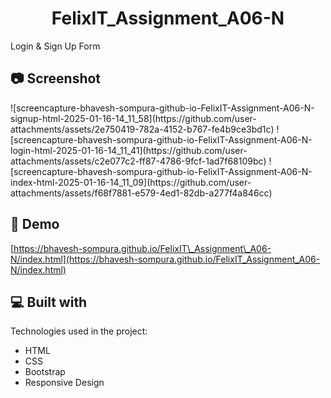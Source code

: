 <h1 align="center" id="title">FelixIT_Assignment_A06-N</h1>

<p id="description">Login &amp; Sign Up Form</p>

<h2>📷 Screenshot</h2>
![screencapture-bhavesh-sompura-github-io-FelixIT-Assignment-A06-N-signup-html-2025-01-16-14_11_58](https://github.com/user-attachments/assets/2e750419-782a-4152-b767-fe4b9ce3bd1c)
![screencapture-bhavesh-sompura-github-io-FelixIT-Assignment-A06-N-login-html-2025-01-16-14_11_41](https://github.com/user-attachments/assets/c2e077c2-ff87-4786-9fcf-1ad7f68109bc)
![screencapture-bhavesh-sompura-github-io-FelixIT-Assignment-A06-N-index-html-2025-01-16-14_11_09](https://github.com/user-attachments/assets/f68f7881-e579-4ed1-82db-a277f4a846cc)


<h2>🚀 Demo</h2>

[https://bhavesh-sompura.github.io/FelixIT\_Assignment\_A06-N/index.html](https://bhavesh-sompura.github.io/FelixIT_Assignment_A06-N/index.html)

  
  
<h2>💻 Built with</h2>

Technologies used in the project:

*   HTML
*   CSS
*   Bootstrap
*   Responsive Design

